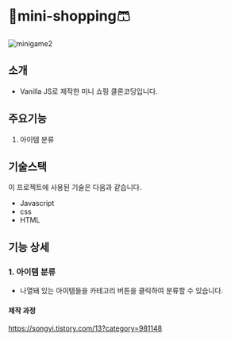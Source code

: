# 👗mini-shopping🩳

![minigame2](https://user-images.githubusercontent.com/81962246/115959549-b3a30b00-a547-11eb-8b77-8e2c87a67c46.gif)

## 소개
- Vanilla JS로 제작한 미니 쇼핑 클론코딩입니다.

## 주요기능
1. 아이템 분류

## 기술스택
이 프로젝트에 사용된 기술은 다음과 같습니다.
- Javascript
- css
- HTML

## 기능 상세
### 1. 아이템 분류
- 나열돼 있는 아이템들을 카테고리 버튼을 클릭하여 분류할 수 있습니다.

#### 제작 과정 
https://songyi.tistory.com/13?category=981148
